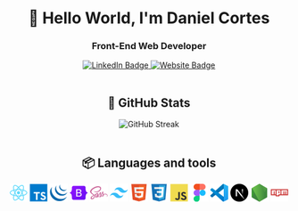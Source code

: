 <!-- HEADER SECTION -->
<div align="center">
<h1>👋 Hello World, I'm Daniel Cortes</h1>
<h3>Front-End Web Developer</h3>
  <a href="https://www.linkedin.com/in/danielcortesdev">
    <img alt="LinkedIn Badge" src="https://img.shields.io/badge/LinkedIn-0077B5?logo=linkedin" />
  </a>
  <a href="https://danielcortes.tech">
    <img alt="Website Badge" src="https://img.shields.io/badge/💻 Website-9381ff" />
  </a>
</div>

<!-- STATS SECTION -->
<br />
<div align="center">
  <h2>🧪 GitHub Stats</h2>
  <img src="https://github-readme-streak-stats.herokuapp.com?user=danieldevcode&theme=transparent&mode=weekly" 
    alt="GitHub Streak" 
  />
</div>  

<!-- SKILLS SECTION -->
<br />
<div align="center">
  <h2>📦 Languages and tools</h2>
  <img src="https://raw.githubusercontent.com/devicons/devicon/55609aa5bd817ff167afce0d965585c92040787a/icons/react/react-original.svg" 
    height="32" 
    width="32" 
  />
  <img src="https://raw.githubusercontent.com/devicons/devicon/55609aa5bd817ff167afce0d965585c92040787a/icons/typescript/typescript-original.svg"
    height="32"
    width="32"
  />
  <img src="https://raw.githubusercontent.com/devicons/devicon/55609aa5bd817ff167afce0d965585c92040787a/icons/jquery/jquery-plain.svg"
    height="32"
    width="32"
  />
  <img src="https://raw.githubusercontent.com/devicons/devicon/55609aa5bd817ff167afce0d965585c92040787a/icons/bootstrap/bootstrap-original.svg"
    height="32"
    width="32"
  />
  <img src="https://raw.githubusercontent.com/devicons/devicon/55609aa5bd817ff167afce0d965585c92040787a/icons/sass/sass-original.svg"
    height="32"
    width="32"
  />
  <img src="https://raw.githubusercontent.com/devicons/devicon/55609aa5bd817ff167afce0d965585c92040787a/icons/tailwindcss/tailwindcss-plain.svg"
    height="32"
    width="32"
  /> 
  <img src="https://raw.githubusercontent.com/devicons/devicon/55609aa5bd817ff167afce0d965585c92040787a/icons/html5/html5-original.svg"
    height="32"
    width="32"
  />  
  <img src="https://raw.githubusercontent.com/devicons/devicon/55609aa5bd817ff167afce0d965585c92040787a/icons/css3/css3-original.svg"
    height="32"
    width="32"
  />
  <img src="https://raw.githubusercontent.com/devicons/devicon/55609aa5bd817ff167afce0d965585c92040787a/icons/javascript/javascript-original.svg"
    height="32"
    width="32"
  />  
  <img src="https://raw.githubusercontent.com/devicons/devicon/55609aa5bd817ff167afce0d965585c92040787a/icons/figma/figma-original.svg"
    height="32"
    width="32"
  />
  <img src="https://raw.githubusercontent.com/devicons/devicon/55609aa5bd817ff167afce0d965585c92040787a/icons/vscode/vscode-original.svg"
    height="32"
    width="32"
  />
  <img src="https://raw.githubusercontent.com/devicons/devicon/55609aa5bd817ff167afce0d965585c92040787a/icons/nextjs/nextjs-original.svg"
    height="32"
    width="32"
  />
  <img src="https://raw.githubusercontent.com/devicons/devicon/55609aa5bd817ff167afce0d965585c92040787a/icons/nodejs/nodejs-original.svg"
    height="32"
    width="32"
  />
  <img src="https://raw.githubusercontent.com/devicons/devicon/55609aa5bd817ff167afce0d965585c92040787a/icons/npm/npm-original-wordmark.svg"
    height="32"
    width="32"
  />
</div>
